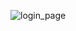 ![login_page](https://user-images.githubusercontent.com/74452458/121064352-17765000-c7e5-11eb-97c6-5d5afd41608b.png)

